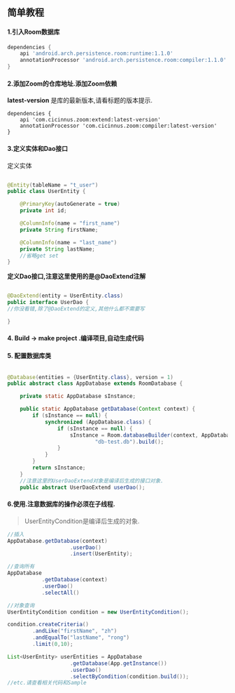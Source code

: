 ## 简单教程


#### 1.引入Room数据库
```groovy
dependencies {
    api 'android.arch.persistence.room:runtime:1.1.0'
    annotationProcessor 'android.arch.persistence.room:compiler:1.1.0'
}
```

#### 2.添加Zoom的仓库地址.添加Zoom依赖
**latest-version** 是库的最新版本,请看标题的版本提示.

```
dependencies {
    api 'com.cicinnus.zoom:extend:latest-version'
    annotationProcessor 'com.cicinnus.zoom:compiler:latest-version'
}
```
#### 3.定义实体和Dao接口
定义实体
```java

@Entity(tableName = "t_user")
public class UserEntity {

    @PrimaryKey(autoGenerate = true)
    private int id;

    @ColumnInfo(name = "first_name")
    private String firstName;

    @ColumnInfo(name = "last_name")
    private String lastName;
    //省略get set
}
```
**定义Dao接口,注意这里使用的是@DaoExtend注解**
```java

@DaoExtend(entity = UserEntity.class)
public interface UserDao {
//你没看错,除了@DaoExtend的定义,其他什么都不需要写

}

```
#### 4. Build -> make project .编译项目,自动生成代码

#### 5. 配置数据库类
```java

@Database(entities = {UserEntity.class}, version = 1)
public abstract class AppDatabase extends RoomDatabase {

    private static AppDatabase sInstance;

    public static AppDatabase getDatabase(Context context) {
        if (sInstance == null) {
            synchronized (AppDatabase.class) {
                if (sInstance == null) {
                    sInstance = Room.databaseBuilder(context, AppDatabase.class,
                            "db-test.db").build();
                }
            }
        }
        return sInstance;
    }
    //注意这里的UserDaoExtend对象是编译后生成的接口对象.
    public abstract UserDaoExtend userDao();
```

#### 6.使用.注意数据库的操作必须在子线程.
> UserEntityCondition是编译后生成的对象.
```java
//插入
AppDatabase.getDatabase(context)
                    .userDao()
                    .insert(UserEntity);

//查询所有
AppDatabase
           .getDatabase(context)
           .userDao()
           .selectAll()

//对象查询
UserEntityCondition condition = new UserEntityCondition();

condition.createCriteria()
        .andLike("firstName", "zh")
        .andEqualTo("lastName", "rong")
        .limit(0,10);

List<UserEntity> userEntities = AppDatabase
                    .getDatabase(App.getInstance())
                    .userDao()
                    .selectByCondition(condition.build());
//etc.请查看相关代码和Sample
```


